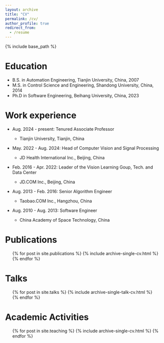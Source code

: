 ```yaml
---
layout: archive
title: "CV"
permalink: /cv/
author_profile: true
redirect_from:
  - /resume
---
```


{% include base_path %}

Education
======
* B.S. in Automation Engineering, Tianjin University, China, 2007
* M.S. in Control Science and Engineering, Shandong University, China, 2014
* Ph.D in Software Engineering, Beihang University, China, 2023

Work experience
======
* Aug. 2024 - present:  Tenured Associate Professor 
  * Tianjin University, Tianjin, China
  
* May. 2022 - Aug. 2024:  Head of Computer Vision and Signal Processing
  * JD Health International Inc., Beijing, China

* Feb. 2016 - Apr. 2022: Leader of the Vision Learning Goup, Tech. and Data Center
  * JD.COM Inc., Beijing, China

* Aug. 2013 - Feb. 2016: Senior Algorithm Engineer
  * Taobao.COM Inc., Hangzhou, China

* Aug. 2010 - Aug. 2013: Software Engineer
  * China Academy of Space Technology, China

Publications
======
  <ul>{% for post in site.publications %}
    {% include archive-single-cv.html %}
  {% endfor %}</ul>
  
Talks
======
  <ul>{% for post in site.talks %}
    {% include archive-single-talk-cv.html %}
  {% endfor %}</ul>
 
Academic Activities
======
<ul>{% for post in site.teaching %}
    {% include archive-single-cv.html %}
  {% endfor %}</ul>
